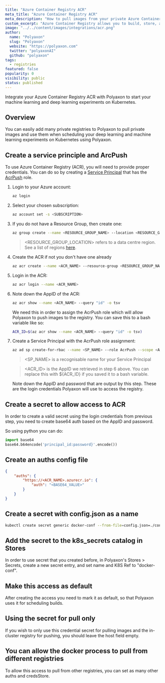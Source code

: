```yaml
---
title: "Azure Container Registry ACR"
meta_title: "Azure Container Registry ACR"
meta_description: "How to pull images from your private Azure Container Registry ACR registry. Use your Azure Container Registry ACR registry to start your machine learning and deep learning experiments on Kubernetes on Polyaxon."
custom_excerpt: "Azure Container Registry allows you to build, store, and manage images for all types of container deployments."
image: "../../content/images/integrations/acr.png"
author:
  name: "Polyaxon"
  slug: "Polyaxon"
  website: "https://polyaxon.com"
  twitter: "polyaxonAI"
  github: "polyaxon"
tags: 
  - registries
featured: false
popularity: 0
visibility: public
status: published
---
```


Integrate your Azure Container Registry ACR with Polyaxon to start your machine learning and deep learning experiments on Kubernetes.

## Overview

You can easily add many private registries to Polyaxon to pull private images and use them when scheduling your deep learning and machine learning experiments on Kubernetes using Polyaxon.

## Create a service principle and ArcPush

To use Azure Container Registry (ACR), you will need to provide proper credentials. 
You can do so by creating a [Service Principal](https://docs.microsoft.com/en-us/azure/active-directory/develop/app-objects-and-service-principals) 
that has the [AcrPush](https://docs.microsoft.com/en-us/azure/role-based-access-control/built-in-roles#acrpush) role.

 1. Login to your Azure account:
    
    ```bash
    az login
    ```

 2. Select your chosen subscription:
 
    ```bash
    az account set -s <SUBSCRIPTION>
    ```

 3. If you do not have a Resource Group, then create one:
 
    ```bash
    az group create --name <RESOURCE_GROUP_NAME> --location <RESOURCE_GROUP_LOCATION> --output table
    ```    
    
    > <RESOURCE_GROUP_LOCATION> refers to a data centre region. See a list of regions [here](https://azure.microsoft.com/en-us/global-infrastructure/locations/).
    
 4. Create the ACR if not you don't have one already
 
    ```bash
    az acr create --name <ACR_NAME> --resource-group <RESOURCE_GROUP_NAME> --sku Basic --output table
    ```
 
 5. Login in the ACR:

    ```bash
    az acr login --name <ACR_NAME>
    ```
 
 6. Note down the AppID of the ACR:
 
    ```bash
    az acr show --name <ACR_NAME> --query "id" -o tsv
    ```
    
    We need this in order to assign the AcrPush role which will allow Polyaxon to push images to the registry. You can save this to a bash variable like so:
    
    ```bash
    ACR_ID=$(az acr show --name <ACR_NAME> --query "id" -o tsv)
    ```
    
 7. Create a Service Principal with the AcrPush role assignment:
 
    ```bash
    az ad sp create-for-rbac --name <SP_NAME> --role AcrPush --scope <ACR_ID>
    ```

    > <SP_NAME> is a recognisable name for your Service Principal

    > <ACR_ID> is the AppID we retrieved in step 6 above. You can replace this with ${ACR_ID} if you saved it to a bash variable.
    
    Note down the AppID and password that are output by this step. These are the login credentials Polyaxon will use to access the registry.

## Create a secret to allow access to ACR

In order to create a valid secret using the login credentials from previous step, you need to create base64 auth based on the AppID and password.

So using python you can do:

```python
import base64
base64.b64encode('principal_id:password}'.encode())
```

## Create an auths config file

```json
{
    "auths": {
        "https://<ACR_NAME>.azurecr.io": {
            "auth": "<BASE64_VALUE>"
        }
    }
}
```

## Create a secret with config.json as a name

```bash
kubectl create secret generic docker-conf --from-file=config.json=./config.json -n polyaxon
```

## Add the secret to the k8s_secrets catalog in Stores

In order to use secret that you created before, in Polyaxon's Stores > Secrets, create a new secret entry, and set name and K8S Ref to "docker-conf".
  
## Make this access as default

After creating the access you need to mark it as default, so that Polyaxon uses it for scheduling builds. 


## Using the secret for pull only

If you wish to only use this credential secret for pulling images and the in-cluster registry for pushing, you should leave the host field empty.

## You can allow the docker process to pull from different registries

To allow this access to pull from other registries, you can set as many other auths and credsStore.
